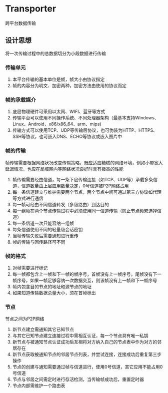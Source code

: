 # Transporter
跨平台数据传输

## 设计思想
将一次传输过程中的总数据切分为小段数据进行传输

### 传输单元
1. 本平台传输的基本单位是帧，帧大小由协议指定
2. 帧的内容分为明文、加密两种，加密方法由使用的协议而定

### 帧的承载媒介
1. 底层物理硬件可采用以太网、WIFI、蓝牙等方式
2. 传输平台可以使用不同操作系统、不同处理器架构（最基本支持Windows、Linux、Android，x86/x86_64、arm、mips)
3. 传输方式可以使用TCP、UDP等传输层协议，也可伪装为HTTP、HTTPS、SSH等协议，也可嵌入DNS、ECHO等协议或嵌入图片中

### 帧的传输
帧传输需要根据网络状况改变传输策略，既应适应糟糕的网络环境，例如小带宽大延迟情况，也应在局域网内等网络状况良好时具有极高的性能
1. 帧传输需要经由信道，每一条下层传输连接（如TCP、UDP等）承载多条信道，信道数量由上层应用数量决定，0号信道被P2P网络占用
2. 每一条信道建立与维护需要两个节点，两个节点中间可通过第三方协议如代理等方式进行通信
3. 每一帧可经由不同信道转发（多级路由）到达目的
4. 每一组帧在两个节点传输过程中必须使用同一信道传输（防止节点频繁选择信道）
5. 每一条信道一次只能容纳一组帧
6. 每条信道使用不同的轻量级会话密钥
7. 当帧传输失败后需要通知进行重传
8. 帧的传输与回传路径可不同


### 帧的格式
1. 对帧需要进行标记
2. 每一帧都包含上一帧和下一帧的帧序号，首帧没有上一帧序号，尾帧没有下一帧序号，如果一帧足够容纳一次数据交互，则该帧没有上一帧和下一帧序号
3. 帧内包含目的节点的地址和源节点的地址
4. 如果知道传输数据总量大小，须在首帧标出

### 节点
节点之间为P2P网络
1. 新节点建立需通知其它已知节点
2. 与其它已知节点建立连接过程中需相互认证，每一个节点具有唯一私钥
3. 新节点与被通知节点认证成功后互相将对方纳入自己的节点表中作为对方的邻居存在
4. 新节点获取被通知节点的邻居节点列表，并尝试连接，连接成功后重复第三步操作
5. 节点的创建与通知需要通过帧与信道进行，使用0号信道，其它应用不能占用0号信道
6. 节点与邻居之间需定时进行存活检测，当传输帧成功后，重置定时器
7. 节点内部需维护一个路由表

